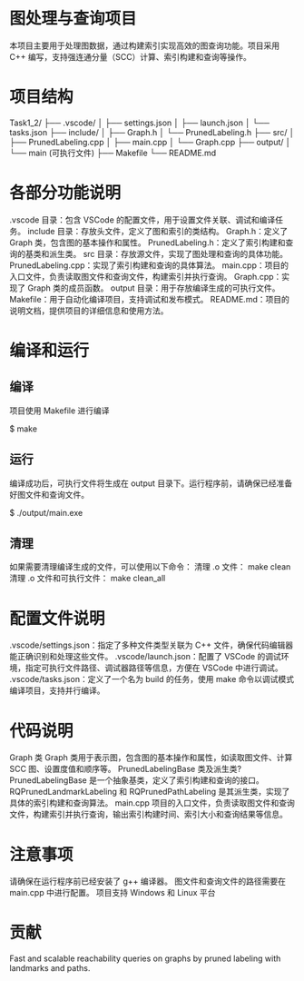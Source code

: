 # 图处理与查询项目

本项目主要用于处理图数据，通过构建索引实现高效的图查询功能。项目采用 C++ 编写，支持强连通分量（SCC）计算、索引构建和查询等操作。

# 项目结构

Task1_2/
├── .vscode/
│   ├── settings.json
│   ├── launch.json
│   └── tasks.json
├── include/
│   ├── Graph.h
│   └── PrunedLabeling.h
├── src/
│   ├── PrunedLabeling.cpp
│   ├── main.cpp
│   └── Graph.cpp
├── output/
│   └── main (可执行文件)
├── Makefile
└── README.md

# 各部分功能说明

.vscode 目录：包含 VSCode 的配置文件，用于设置文件关联、调试和编译任务。
include 目录：存放头文件，定义了图和索引的类结构。
Graph.h：定义了 Graph 类，包含图的基本操作和属性。
PrunedLabeling.h：定义了索引构建和查询的基类和派生类。
src 目录：存放源文件，实现了图处理和查询的具体功能。
PrunedLabeling.cpp：实现了索引构建和查询的具体算法。
main.cpp：项目的入口文件，负责读取图文件和查询文件，构建索引并执行查询。
Graph.cpp：实现了 Graph 类的成员函数。
output 目录：用于存放编译生成的可执行文件。
Makefile：用于自动化编译项目，支持调试和发布模式。
README.md：项目的说明文档，提供项目的详细信息和使用方法。

# 编译和运行

## 编译

项目使用 Makefile 进行编译

$ make

## 运行

编译成功后，可执行文件将生成在 output 目录下。运行程序前，请确保已经准备好图文件和查询文件。

$ ./output/main.exe

## 清理

如果需要清理编译生成的文件，可以使用以下命令：
清理 .o 文件：
make clean
清理 .o 文件和可执行文件：
make clean_all

# 配置文件说明

.vscode/settings.json：指定了多种文件类型关联为 C++ 文件，确保代码编辑器能正确识别和处理这些文件。
.vscode/launch.json：配置了 VSCode 的调试环境，指定可执行文件路径、调试器路径等信息，方便在 VSCode 中进行调试。
.vscode/tasks.json：定义了一个名为 build 的任务，使用 make 命令以调试模式编译项目，支持并行编译。

# 代码说明

Graph 类
Graph 类用于表示图，包含图的基本操作和属性，如读取图文件、计算 SCC 图、设置度值和顺序等。
PrunedLabelingBase 类及派生类?
PrunedLabelingBase 是一个抽象基类，定义了索引构建和查询的接口。RQPrunedLandmarkLabeling 和 RQPrunedPathLabeling 是其派生类，实现了具体的索引构建和查询算法。
main.cpp
项目的入口文件，负责读取图文件和查询文件，构建索引并执行查询，输出索引构建时间、索引大小和查询结果等信息。

# 注意事项

请确保在运行程序前已经安装了 g++ 编译器。
图文件和查询文件的路径需要在 main.cpp 中进行配置。
项目支持 Windows 和 Linux 平台

# 贡献
Fast and scalable reachability queries on graphs by pruned labeling with landmarks and paths.
